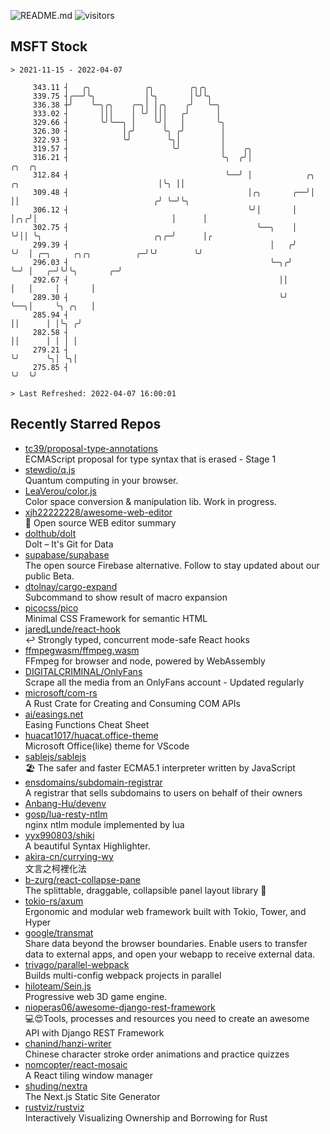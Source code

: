 ![README.md](https://github.com/Gerhut/Gerhut/workflows/README.md/badge.svg)
![visitors](https://visitors.vercel.app/Gerhut/Gerhut?token=8cf69d1f6813d272ef062726b6070c9be4ff72038cfe5a7ded7384a8da65d866)

## MSFT Stock

```
> 2021-11-15 - 2022-04-07

     343.11 ┤   ╭╮            ╭╮        ╭╮╭╮                                                                     
     339.75 ┤╭──╯╰╮           │╰╮       │╰╯╰╮                                                                    
     336.38 ┼╯    ╰─╮╭╮    ╭─╮│ │╭╮    ╭╯   ╰─╮                                                                  
     333.02 ┤       │││    │ ╰╯ │││   ╭╯      │                                                                  
     329.66 ┤       ╰╯╰──╮ │    ╰╯│   │       ╰╮                                                                 
     326.30 ┤            │╭╯      ╰╮ ╭╯        │                                                                 
     322.93 ┤            ╰╯        ╰╮│         │                                                                 
     319.57 ┤                       ╰╯         │    ╭╮                                                           
     316.21 ┤                                  ╰╮  ╭╯│                                                  ╭╮  ╭╮   
     312.84 ┤                                   ╰──╯ │            ╭╮   ╭╮                               │╰╮ ││   
     309.48 ┤                                        │╭╮       ╭──╯│   ││                              ╭╯ ╰─╯╰╮  
     306.12 ┤                                        ╰╯│       │   │╭╮╭╯│                              │      │  
     302.75 ┤                                          ╰──╮    │   ╰╯││ ╰╮                         ╭╮╭─╯      │╭ 
     299.39 ┤                                             │   ╭╯     ╰╯  │ ╭─╮     ╭╮╭╮          ╭─╯╰╯        ╰╯ 
     296.03 ┤                                             ╰─╮╭╯          ╰─╯ │   ╭─╯╰╯╰╮       ╭─╯               
     292.67 ┤                                               ││               │   │     │       │                 
     289.30 ┤                                               ╰╯               ╰──╮│     ╰╮ ╭╮   │                 
     285.94 ┤                                                                   ││      │ │╰╮ ╭╯                 
     282.58 ┤                                                                   ││      │ │ │ │                  
     279.21 ┤                                                                   ╰╯      ╰╮│ ╰╮│                  
     275.85 ┤                                                                            ╰╯  ╰╯                  

> Last Refreshed: 2022-04-07 16:00:01
```

## Recently Starred Repos

- [tc39/proposal-type-annotations](https://github.com/tc39/proposal-type-annotations)  
  ECMAScript proposal for type syntax that is erased - Stage 1
- [stewdio/q.js](https://github.com/stewdio/q.js)  
  Quantum computing in your browser.
- [LeaVerou/color.js](https://github.com/LeaVerou/color.js)  
  Color space conversion & manipulation lib. Work in progress.
- [xjh22222228/awesome-web-editor](https://github.com/xjh22222228/awesome-web-editor)  
  🔨  Open source WEB editor summary
- [dolthub/dolt](https://github.com/dolthub/dolt)  
  Dolt – It's Git for Data
- [supabase/supabase](https://github.com/supabase/supabase)  
  The open source Firebase alternative. Follow to stay updated about our public Beta.
- [dtolnay/cargo-expand](https://github.com/dtolnay/cargo-expand)  
  Subcommand to show result of macro expansion
- [picocss/pico](https://github.com/picocss/pico)  
  Minimal CSS Framework for semantic HTML
- [jaredLunde/react-hook](https://github.com/jaredLunde/react-hook)  
  ↩ Strongly typed, concurrent mode-safe React hooks
- [ffmpegwasm/ffmpeg.wasm](https://github.com/ffmpegwasm/ffmpeg.wasm)  
  FFmpeg for browser and node, powered by WebAssembly
- [DIGITALCRIMINAL/OnlyFans](https://github.com/DIGITALCRIMINAL/OnlyFans)  
  Scrape all the media from an OnlyFans account - Updated regularly
- [microsoft/com-rs](https://github.com/microsoft/com-rs)  
  A Rust Crate for Creating and Consuming COM APIs
- [ai/easings.net](https://github.com/ai/easings.net)  
  Easing Functions Cheat Sheet
- [huacat1017/huacat.office-theme](https://github.com/huacat1017/huacat.office-theme)  
  Microsoft Office(like) theme for VScode
- [sablejs/sablejs](https://github.com/sablejs/sablejs)  
  🏖️ The safer and faster ECMA5.1 interpreter written by JavaScript
- [ensdomains/subdomain-registrar](https://github.com/ensdomains/subdomain-registrar)  
  A registrar that sells subdomains to users on behalf of their owners
- [Anbang-Hu/devenv](https://github.com/Anbang-Hu/devenv)  
- [gosp/lua-resty-ntlm](https://github.com/gosp/lua-resty-ntlm)  
  nginx ntlm module implemented by lua
- [yyx990803/shiki](https://github.com/yyx990803/shiki)  
  A beautiful Syntax Highlighter.
- [akira-cn/currying-wy](https://github.com/akira-cn/currying-wy)  
  文言之柯裡化法
- [b-zurg/react-collapse-pane](https://github.com/b-zurg/react-collapse-pane)  
  The splittable, draggable, collapsible panel layout library 🎉
- [tokio-rs/axum](https://github.com/tokio-rs/axum)  
  Ergonomic and modular web framework built with Tokio, Tower, and Hyper
- [google/transmat](https://github.com/google/transmat)  
  Share data beyond the browser boundaries. Enable users to transfer data to external apps, and open your webapp to receive external data.
- [trivago/parallel-webpack](https://github.com/trivago/parallel-webpack)  
  Builds multi-config webpack projects in parallel
- [hiloteam/Sein.js](https://github.com/hiloteam/Sein.js)  
  Progressive web 3D game engine.
- [nioperas06/awesome-django-rest-framework](https://github.com/nioperas06/awesome-django-rest-framework)  
   💻😍Tools, processes and resources you need to create an awesome API with Django REST Framework
- [chanind/hanzi-writer](https://github.com/chanind/hanzi-writer)  
  Chinese character stroke order animations and practice quizzes
- [nomcopter/react-mosaic](https://github.com/nomcopter/react-mosaic)  
  A React tiling window manager
- [shuding/nextra](https://github.com/shuding/nextra)  
  The Next.js Static Site Generator
- [rustviz/rustviz](https://github.com/rustviz/rustviz)  
  Interactively Visualizing Ownership and Borrowing for Rust
